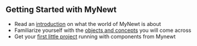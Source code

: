 ## Getting Started with MyNewt

* Read an [introduction](intro.md) on what the world of MyNewt is about
* Familiarize yourself with the [objects and concepts](newt_concepts.md) you will come across
* Get your [first little project](blink.md) running with components from Mynewt
